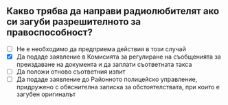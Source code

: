 ## Какво трябва да направи радиолюбителят ако си загуби разрешителното за правоспособност?

<!-- Верният отговор е отбелязан с [X] -->

- [ ] Не е необходимо да предприема действия в този случай
- [X] Да подаде заявление в Комисията за регулиране на съобщенията за преиздаване на документа и да заплати съответната такса
- [ ] Да положи отново съответния изпит
- [ ] Да подаде заявление до Районното полицейско управление, придружено с обяснителна записка за обстоятелствата, при които е загубен оригиналът
